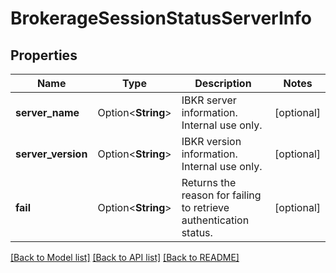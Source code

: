 # BrokerageSessionStatusServerInfo

## Properties

Name | Type | Description | Notes
------------ | ------------- | ------------- | -------------
**server_name** | Option<**String**> | IBKR server information. Internal use only. | [optional]
**server_version** | Option<**String**> | IBKR version information. Internal use only. | [optional]
**fail** | Option<**String**> | Returns the reason for failing to retrieve authentication status. | [optional]

[[Back to Model list]](../README.md#documentation-for-models) [[Back to API list]](../README.md#documentation-for-api-endpoints) [[Back to README]](../README.md)


